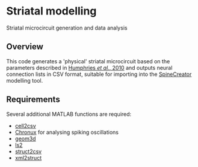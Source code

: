 # Striatal modelling
Striatal microcircuit generation and data analysis

## Overview
This code generates a 'physical' striatal microcircuit based on the parameters described in [Humphries *et al.*, 2010](https://doi.org/10.1371/journal.pcbi.1001011) and outputs neural connection lists in CSV format, suitable for importing into the [SpineCreator](http://spineml.github.io/spinecreator/) modelling tool.

## Requirements
Several additional MATLAB functions are required:
* [cell2csv](https://mathworks.com/matlabcentral/fileexchange/7601-cell2csv)
* [Chronux](http://chronux.org) for analysing spiking oscillations
* [geom3d](https://mathworks.com/matlabcentral/fileexchange/24484-geom3d)
* [ls2](https://mathworks.com/matlabcentral/fileexchange/40042-recursive-directory-search)
* [struct2csv](https://mathworks.com/matlabcentral/fileexchange/34889-struct2csv)
* [xml2struct](https://mathworks.com/matlabcentral/fileexchange/28518-xml2struct)
